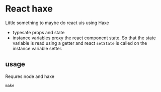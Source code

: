 # React haxe

Little something to maybe do react uis using Haxe

- typesafe props and state
- instance variables proxy the react component state. So that the state variable is read using a getter and react `setState` is called on the instance variable setter.

## usage

Requres node and haxe

    make
